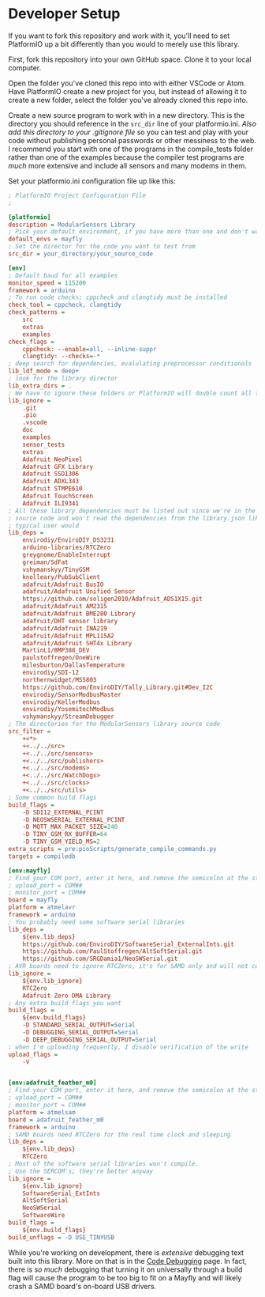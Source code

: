 # Developer Setup <!-- {#page_for_developers} -->

If you want to fork this repository and work with it, you'll need to set PlatformIO up a bit differently than you would to merely use this library.

First, fork this repository into your own GitHub space.
Clone it to your local computer.

Open the folder you've cloned this repo into with either VSCode or Atom.
Have PlatformIO create a new project for you, but instead of allowing it to create a new folder, select the folder you've already cloned this repo into.

Create a new source program to work with in a new directory.
This is the directory you should reference in the `src_dir` line of your platformio.ini.
_Also add this directory to your .gitignore file_ so you can test and play with your code without publishing personal passwords or other messiness to the web.
I recommend you start with one of the programs in the compile_tests folder rather than one of the examples because the compiler test programs are _much_ more extensive and include all sensors and many modems in them.

Set your platformio.ini configuration file up like this:

```ini
; PlatformIO Project Configuration File
;

[platformio]
description = ModularSensors Library
; Pick your default environment, if you have more than one and don't want to build all of them every time
default_envs = mayfly
; Set the director for the code you want to test from
src_dir = your_directory/your_source_code

[env]
; Default baud for all examples
monitor_speed = 115200
framework = arduino
; To run code checks; cppcheck and clangtidy must be installed
check_tool = cppcheck, clangtidy
check_patterns =
    src
    extras
    examples
check_flags =
    cppcheck: --enable=all, --inline-suppr
    clangtidy: --checks=-*
; deep search for dependencies, evalulating preprocessor conditionals
lib_ldf_mode = deep+
; look for the library director
lib_extra_dirs = .
; We have to ignore these folders or PlatformIO will double count all the dependencies
lib_ignore =
    .git
    .pio
    .vscode
    doc
    examples
    sensor_tests
    extras
    Adafruit NeoPixel
    Adafruit GFX Library
    Adafruit SSD1306
    Adafruit ADXL343
    Adafruit STMPE610
    Adafruit TouchScreen
    Adafruit ILI9341
; All these library dependencies must be listed out since we're in the library
; source code and won't read the dependencies from the library.json like a
; typical user would
lib_deps =
    envirodiy/EnviroDIY_DS3231
    arduino-libraries/RTCZero
    greygnome/EnableInterrupt
    greiman/SdFat
    vshymanskyy/TinyGSM
    knolleary/PubSubClient
    adafruit/Adafruit BusIO
    adafruit/Adafruit Unified Sensor
    https://github.com/soligen2010/Adafruit_ADS1X15.git
    adafruit/Adafruit AM2315
    adafruit/Adafruit BME280 Library
    adafruit/DHT sensor library
    adafruit/Adafruit INA219
    adafruit/Adafruit MPL115A2
    adafruit/Adafruit SHT4x Library
    MartinL1/BMP388_DEV
    paulstoffregen/OneWire
    milesburton/DallasTemperature
    envirodiy/SDI-12
    northernwidget/MS5803
    https://github.com/EnviroDIY/Tally_Library.git#Dev_I2C
    envirodiy/SensorModbusMaster
    envirodiy/KellerModbus
    envirodiy/YosemitechModbus
    vshymanskyy/StreamDebugger
; The directories for the ModularSensors library source code
src_filter =
    +<*>
    +<../../src>
    +<../../src/sensors>
    +<../../src/publishers>
    +<../../src/modems>
    +<../../src/WatchDogs>
    +<../../src/clocks>
    +<../../src/utils>
; Some common build flags
build_flags =
    -D SDI12_EXTERNAL_PCINT
    -D NEOSWSERIAL_EXTERNAL_PCINT
    -D MQTT_MAX_PACKET_SIZE=240
    -D TINY_GSM_RX_BUFFER=64
    -D TINY_GSM_YIELD_MS=2
extra_scripts = pre:pioScripts/generate_compile_commands.py
targets = compiledb

[env:mayfly]
; Find your COM port, enter it here, and remove the semicolon at the start of the line
; upload_port = COM##
; monitor_port = COM##
board = mayfly
platform = atmelavr
framework = arduino
; You probably need some software serial libraries
lib_deps =
    ${env.lib_deps}
    https://github.com/EnviroDIY/SoftwareSerial_ExternalInts.git
    https://github.com/PaulStoffregen/AltSoftSerial.git
    https://github.com/SRGDamia1/NeoSWSerial.git
; AVR boards need to ignore RTCZero, it's for SAMD only and will not compile for AVR
lib_ignore =
    ${env.lib_ignore}
    RTCZero
    Adafruit Zero DMA Library
; Any extra build flags you want
build_flags =
    ${env.build_flags}
    -D STANDARD_SERIAL_OUTPUT=Serial
    -D DEBUGGING_SERIAL_OUTPUT=Serial
    -D DEEP_DEBUGGING_SERIAL_OUTPUT=Serial
; when I'm uploading frequently, I disable verification of the write
upload_flags =
    -V


[env:adafruit_feather_m0]
; Find your COM port, enter it here, and remove the semicolon at the start of the line
; upload_port = COM##
; monitor_port = COM##
platform = atmelsam
board = adafruit_feather_m0
framework = arduino
; SAMD boards need RTCZero for the real time clock and sleeping
lib_deps =
    ${env.lib_deps}
    RTCZero
; Most of the software serial libraries won't compile.
; Use the SERCOM's; they're better anyway
lib_ignore =
    ${env.lib_ignore}
    SoftwareSerial_ExtInts
    AltSoftSerial
    NeoSWSerial
    SoftwareWire
build_flags =
    ${env.build_flags}
build_unflags = -D USE_TINYUSB
```

While you're working on development, there is *extensive* debugging text built into this library.
More on that is in the [Code Debugging](https://github.com/EnviroDIY/ModularSensors/wiki/Code-Debugging) page.
In fact, there is _so much_ debugging that turning it on universally through a build flag will cause the program to be too big to fit on a Mayfly and will likely crash a SAMD board's on-board USB drivers.
